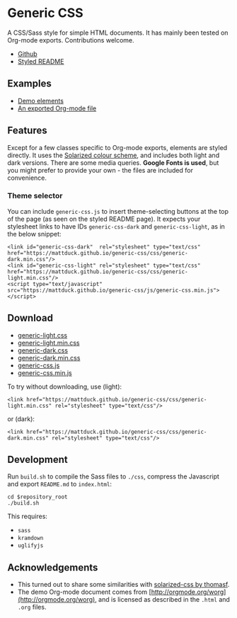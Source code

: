 # Generic CSS

A CSS/Sass style for simple HTML documents. It has mainly been tested on
Org-mode exports. Contributions welcome.

- [Github](https://github.com/mattduck/generic-css)
- [Styled README](https://mattduck.github.io/generic-css/index.html)


## Examples

- [Demo elements](https://mattduck.github.io/generic-css/demo/index.html)
- [An exported Org-mode file](https://mattduck.github.io/generic-css/demo/org-demo.html)


## Features

Except for a few classes specific to Org-mode exports, elements
are styled directly. It uses the [Solarized colour
scheme](http://ethanschoonover.com/solarized), and includes both light and dark
versions. There are some media queries. __Google Fonts is used__, but you might
prefer to provide your own - the files are included for convenience.


### Theme selector

You can include `generic-css.js` to insert theme-selecting buttons at the
top of the page (as seen on the styled README page). It expects your stylesheet
links to have IDs `generic-css-dark` and `generic-css-light`, as in the below snippet:

    <link id="generic-css-dark"  rel="stylesheet" type="text/css" href="https://mattduck.github.io/generic-css/css/generic-dark.min.css"/>
    <link id="generic-css-light" rel="stylesheet" type="text/css" href="https://mattduck.github.io/generic-css/css/generic-light.min.css"/>
    <script type="text/javascript" src="https://mattduck.github.io/generic-css/js/generic-css.min.js"></script>


## Download

- [generic-light.css](https://raw.githubusercontent.com/mattduck/generic-css/master/css/generic-light.css)
- [generic-light.min.css](https://raw.githubusercontent.com/mattduck/generic-css/master/css/generic-light.min.css)
- [generic-dark.css](https://raw.githubusercontent.com/mattduck/generic-css/master/css/generic-dark.css)
- [generic-dark.min.css](https://raw.githubusercontent.com/mattduck/generic-css/master/css/generic-dark.min.css)
- [generic-css.js](https://raw.githubusercontent.com/mattduck/generic-css/master/js/generic-css.js)
- [generic-css.min.js](https://raw.githubusercontent.com/mattduck/generic-css/master/js/generic-css.min.js)

To try without downloading, use (light):

    <link href="https://mattduck.github.io/generic-css/css/generic-light.min.css" rel="stylesheet" type="text/css"/>

or (dark):

    <link href="https://mattduck.github.io/generic-css/css/generic-dark.min.css" rel="stylesheet" type="text/css"/>


## Development

Run `build.sh` to compile the Sass files to `./css`, compress the Javascript and
export `README.md` to `index.html`:

    cd $repository_root
    ./build.sh

This requires:

- `sass`
- `kramdown`
- `uglifyjs`


## Acknowledgements

- This turned out to share some similarities with [solarized-css by
  thomasf](https://github.com/thomasf/solarized-css).
- The demo Org-mode document comes from
  [http://orgmode.org/worg](http://orgmode.org/worg), and is licensed as
  described in the `.html` and `.org` files.
